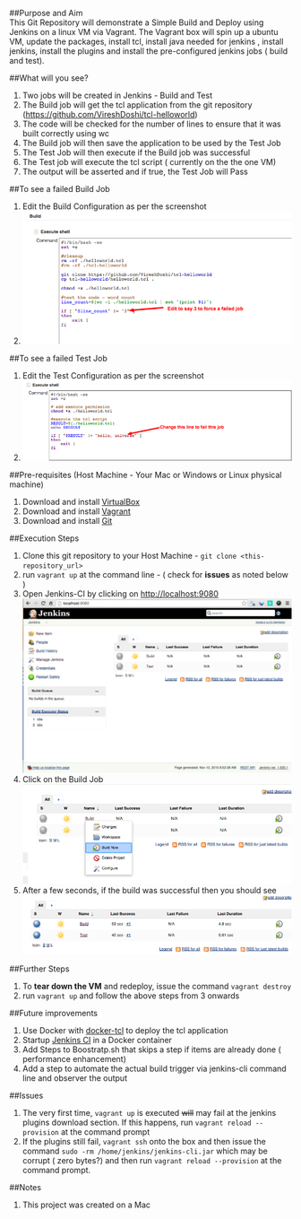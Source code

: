 ##Purpose and Aim  
This Git Repository will demonstrate a Simple Build and Deploy using Jenkins on a linux VM via Vagrant. The Vagrant box will spin up a ubuntu VM, update the packages, install tcl, install java needed for jenkins , install jenkins, install the plugins and install the pre-configured jenkins jobs ( build and test).

##What will you see?  
1. Two jobs will be created in Jenkins - Build and Test
2. The Build job will get the tcl application from the git repository (https://github.com/VireshDoshi/tcl-helloworld)
3. The code will be checked for the number of lines to ensure that it was built correctly using wc
4. The Build job will then save the application to be used by the Test Job
5. The Test Job will then execute if the Build job was successful
6. The Test job will execute the tcl script ( currently on the the one VM)
7. The output will be asserted and if true, the Test Job will Pass

##To see a failed Build Job
1. Edit the Build Configuration as per the screenshot
2. ![Alt text](/screenshots/force-build-job-fail.png?raw=true "Force a failed Build Job")

##To see a failed Test Job
1. Edit the Test Configuration as per the screenshot
2. ![Alt text](/screenshots/force-test-job-fail.png?raw=true "Force a failed Test job")

  
##Pre-requisites (Host Machine - Your Mac or Windows or Linux physical machine)  
1. Download and install [VirtualBox](https://www.virtualbox.org)    
2. Download and install [Vagrant](https://www.vagrantup.com)   
3. Download and install [Git](https://git-scm.com/downloads)    

##Execution Steps  
1. Clone this git repository to your Host Machine - `git clone <this-repository_url>`  
2. run `vagrant up` at the command line  - ( check for **issues** as noted below ) 
3. Open Jenkins-CI by clicking on  [http://localhost:9080](http://localhost:9080)  
![Alt text](/screenshots/Jenkins-Screen-1.png?raw=true "Jenkins-CI")  
4. Click on the Build Job  
![Alt text](/screenshots/Click-Build-Now.png?raw=true "Click Build Now")  
5. After a few seconds, if the build was successful then you should see  
![Alt text](/screenshots/post-success-execution.png?raw=true "Post Successful execution")

##Further Steps
1. To **tear down the VM** and redeploy, issue the command `vagrant destroy`  
2. run `vagrant up` and follow the above steps from 3 onwards  

##Future improvements
1.  Use Docker with [docker-tcl](https://github.com/efrecon/docker-tcl) to deploy the tcl application  
2.  Startup [Jenkins CI](https://github.com/jenkinsci/docker) in a Docker container  
3.  Add Steps to Boostratp.sh that skips a step if items are already done ( performance enhancement) 
4.  Add a step to automate the actual build trigger via jenkins-cli command line and observer the output  

##Issues
1. The very first time, `vagrant up` is executed ~~will~~ may fail at the jenkins plugins download section. If this happens, run `vagrant reload --provision` at the command prompt
2. If the plugins still fail, `vagrant ssh` onto the box and then issue the command `sudo -rm /home/jenkins/jenkins-cli.jar` which may be corrupt ( zero bytes?) and then run `vagrant reload --provision` at the command prompt.

##Notes
1. This project was created on a Mac
